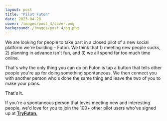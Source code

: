 ```yaml
---
layout: post
title: "Pilot Futon"
date: 2023-04-28
cover: /images/post_4/cover.png
background: /images/post_4/bg.png
---
```


We are looking for people to take part in a closed pilot of a new social platform we're building – Futon. We think that 1) meeting new people sucks, 2) planning in advance isn't fun, and 3) we all spend far too much time online.

That's why the only thing you can do on Futon is tap a button that tells other people you're up for doing something spontaneous. We then connect you with another person who's done the same thing and leave the two of you to make your plans.

That's it.

If you're a spontaneous person that loves meeting new and interesting people, we'd love for you to join the 100+ other pilot users who've signed up at <a href="https://www.tryfuton.com"><u><b>TryFuton</b></u>.</a>

